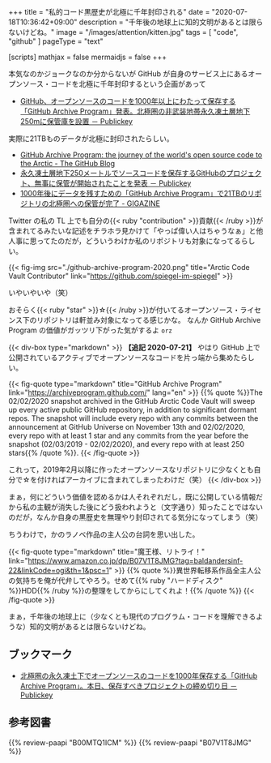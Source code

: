 +++
title = "私的コード黒歴史が北極に千年封印される"
date =  "2020-07-18T10:36:42+09:00"
description = "千年後の地球上に知的文明があるとは限らないけどね。"
image = "/images/attention/kitten.jpg"
tags = [ "code", "github" ]
pageType = "text"

[scripts]
  mathjax = false
  mermaidjs = false
+++

本気なのかジョークなのか分からないが GitHub が自身のサービス上にあるオープンソース・コードを北極に千年封印するという企画があって

- [GitHub、オープンソースのコードを1000年以上にわたって保存する「GitHub Archive Program」発表。北極圏の非武装地帯永久凍土層地下250mに保管庫を設置 － Publickey](https://www.publickey1.jp/blog/19/github1000github_archive_program250m.html)

実際に21TBものデータが北極に封印されたらしい。

- [GitHub Archive Program: the journey of the world's open source code to the Arctic - The GitHub Blog](https://github.blog/2020-07-16-github-archive-program-the-journey-of-the-worlds-open-source-code-to-the-arctic/)
- [永久凍土層地下250メートルでソースコードを保存するGitHubのプロジェクト、無事に保管が開始されたことを発表 － Publickey](https://www.publickey1.jp/blog/20/250github.html)
- [1000年後にデータを残すための「GitHub Archive Program」で21TBのリポジトリの北極圏への保管が完了 - GIGAZINE](https://gigazine.net/news/20200717-github-archive-program-arctic/)

Twitter の私の TL 上でも自分の{{< ruby "contribution" >}}貢献{{< /ruby >}}が含まれてるみたいな記述をチラホラ見かけて「やっぱ偉い人はちゃうなぁ」と他人事に思ってたのだが，どういうわけか私のリポジトリも対象になってるらしい。

{{< fig-img src="./github-archive-program-2020.png" title="Arctic Code Vault Contributor" link="https://github.com/spiegel-im-spiegel" >}}

いやいやいや（笑）

おそらく{{< ruby "star" >}}☆{{< /ruby >}}が付いてるオープンソース・ライセンス下のリポジトリは軒並み対象になってる感じかな。
なんか GitHub Archive Program の価値がガッツリ下がった気がするよ `orz`

{{< div-box type="markdown" >}}
**【追記 2020-07-21】**
やはり GitHub 上で公開されているアクティブでオープンソースなコードを片っ端から集めたらしい。

{{< fig-quote type="markdown" title="GitHub Archive Program" link="https://archiveprogram.github.com/" lang="en" >}}
{{% quote %}}The 02/02/2020 snapshot archived in the GitHub Arctic Code Vault will sweep up every active public GitHub repository, in addition to significant dormant repos. The snapshot will include every repo with any commits between the announcement at GitHub Universe on November 13th and 02/02/2020, every repo with at least 1 star and any commits from the year before the snapshot (02/03/2019 - 02/02/2020), and every repo with at least 250 stars{{% /quote %}}.
{{< /fig-quote >}}

これって，2019年2月以降に作ったオープンソースなリポジトリに少なくとも自分で☆を付ければアーカイブに含まれてしまったわけだ（笑）
{{< /div-box >}}

まぁ，何にどういう価値を認めるかは人それぞれだし，既に公開している情報だから私の主観が消失した後にどう扱われようと（文字通り）知ったことではないのだが，なんか自身の黒歴史を無理やり封印されてる気分になってしまう（笑）

ちうわけで，かのラノベ作品の主人公の台詞を思い出した。

{{< fig-quote type="markdown" title="魔王様、リトライ！" link="https://www.amazon.co.jp/dp/B07V1T8JMG?tag=baldandersinf-22&linkCode=ogi&th=1&psc=1" >}}
{{% quote %}}異世界転移系作品全主人公の気持ちを俺が代弁してやろう。せめて{{% ruby "ハードディスク" %}}HDD{{% /ruby %}}の整理をしてからにしてくれよ！{{% /quote %}}
{{< /fig-quote >}}

まぁ，千年後の地球上に（少なくとも現代のプログラム・コードを理解できるような）知的文明があるとは限らないけどね。

## ブックマーク

- [北極圏の永久凍土下でオープンソースのコードを1000年保存する「GitHub Archive Program」。本日、保存すべきプロジェクトの締め切り日 － Publickey](https://www.publickey1.jp/blog/20/1000github_archive_program.html)

## 参考図書

{{% review-paapi "B00MTQ1ICM" %}} <!-- 猿の惑星 -->
{{% review-paapi "B07V1T8JMG" %}} <!-- 魔王様、リトライ！ -->
